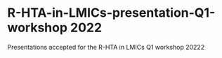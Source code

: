 # R-HTA-in-LMICs-presentation-Q1-workshop 2022
Presentations accepted for the R-HTA in LMICs Q1 workshop 20222
